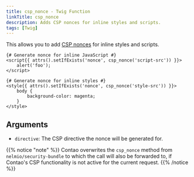 ```yaml
---
title: csp_nonce - Twig Function
linkTitle: csp_nonce
description: Adds CSP nonces for inline styles and scripts.
tags: [Twig]
---
```


This allows you to add [CSP nonces](https://content-security-policy.com/nonce/) for inline styles and scripts.

```twig
{# Generate nonce for inline JavaScript #}
<script{{ attrs().setIfExists('nonce', csp_nonce('script-src')) }}>
    alert('foo');
</script>

{# Generate nonce for inline styles #}
<style{{ attrs().setIfExists('nonce', csp_nonce('style-src')) }}>
    body {
        background-color: magenta;
    }
</style>
```

## Arguments

* `directive`: The CSP directive the nonce will be generated for.

{{% notice "note" %}}
Contao overwrites the `csp_nonce` method from `nelmio/security-bundle` to which the call will also be forwarded to, if
Contao's CSP functionality is not active for the current request.
{{% /notice %}}
